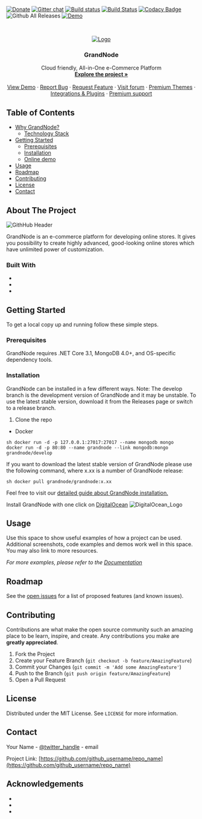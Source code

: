 [![Donate](https://img.shields.io/badge/Donate-PayPal-green.svg)](https://www.paypal.com/cgi-bin/webscr?cmd=_s-xclick&hosted_button_id=HFRGJMMY9KF7C) [![Gitter chat](https://badges.gitter.im/gitterHQ/gitter.png)](https://gitter.im/grandnode/Lobby) [![Build
status](https://ci.appveyor.com/api/projects/status/ox0qebg3wv3dp30e/branch/develop?svg=true)](https://ci.appveyor.com/project/KrzysztofPajak/grandnode/branch/develop) [![Build Status](https://travis-ci.org/grandnode/grandnode.svg?branch=develop)](https://travis-ci.org/grandnode/grandnode)
[![Codacy Badge](https://api.codacy.com/project/badge/Grade/acbd143050984c1983d7cb0bd10b3472)](https://www.codacy.com/app/grandnode/grandnode?utm_source=github.com&amp;utm_medium=referral&amp;utm_content=grandnode/grandnode&amp;utm_campaign=Badge_Grade)
![Github All Releases](https://img.shields.io/github/downloads/grandnode/grandnode/total.svg) [![Demo](https://img.shields.io/badge/DEMO-HERE-green.svg)](https://demo.grandnode.com/)

<br />
<p align="center">
  <a href="https://grandnode.com/">
    <img src="https://grandnode.com/content/images/uploaded/arts/git_header.jpg" alt="Logo">
  </a>

  <h3 align="center">GrandNode</h3>

  <p align="center">
    Cloud friendly, All-in-One e-Commerce Platform
    <br />
    <a href="https://grandnode.com/?utm_source=github&utm_medium=link&utm_campaign=readme"><strong>Explore the project »</strong></a>
    <br />
    <br />
    <a href="https://demo.grandnode.com/?utm_source=github&utm_medium=link&utm_campaign=readme">View Demo</a>
    ·
    <a href="https://github.com/grandnode/grandnode/issues">Report Bug</a>
    ·
    <a href="https://github.com/grandnode/grandnode/issues">Request Feature</a>
    ·
    <a href="https://grandnode.com/boards/?utm_source=github&utm_medium=link&utm_campaign=readme">Visit forum</a>
    ·
    <a href="https://grandnode.com/grandnode-themes/?utm_source=github&utm_medium=link&utm_campaign=readme">Premium Themes</a>
    ·
    <a href="https://grandnode.com/extensions/?utm_source=github&utm_medium=link&utm_campaign=readme">Integrations & Plugins</a>
    ·
    <a href="https://grandnode.com/premium-support-packages/?utm_source=github&utm_medium=link&utm_campaign=readme">Premium support</a>
  </p>
</p>



<!-- TABLE OF CONTENTS -->
## Table of Contents

* [Why GrandNode?](#about-the-project)
  * [Technology Stack](#built-with)
* [Getting Started](#getting-started)
  * [Prerequisites](#prerequisites)
  * [Installation](#installation)
  * [Online demo](#online-demo)
* [Usage](#usage)
* [Roadmap](#roadmap)
* [Contributing](#contributing)
* [License](#license)
* [Contact](#contact)



## About The Project

![GithHub Header](https://grandnode.com/content/images/uploaded/Blog/gitbanner.jpg)

GrandNode is an e-commerce platform for developing online stores. It gives you possibility to create highly advanced, good-looking online stores which have unlimited power of customization. 


### Built With

* []()
* []()
* []()



<!-- GETTING STARTED -->
## Getting Started

To get a local copy up and running follow these simple steps.

### Prerequisites

GrandNode requires .NET Core 3.1, MongoDB 4.0+, and OS-specific dependency tools. 

### Installation

GrandNode can be installed in a few different ways. Note: The develop branch is the development version of GrandNode and it may be unstable. To use the
latest stable version, download it from the Releases page or switch to a release branch. 

1. Clone the repo
* Docker 
```
sh docker run -d -p 127.0.0.1:27017:27017 --name mongodb mongo 
docker run -d -p 80:80 --name grandnode --link mongodb:mongo grandnode/develop
``` 
If you want to download the latest stable version of GrandNode please use the following command, where x.xx is a number of GrandNode release: 
```
sh docker pull grandnode/grandnode:x.xx 
```
Feel free to visit our [detailed guide about GrandNode installation.](https://grandnode.com/how-to-install-grandnode-on-linux-ubuntu-1604)

Install GrandNode with one click on [DigitalOcean](https://marketplace.digitalocean.com/apps/grandnode) ![DigitalOcean_Logo](https://grandnode.com/content/images/uploaded/digitalocean1.png)


<!-- USAGE EXAMPLES -->
## Usage

Use this space to show useful examples of how a project can be used. Additional screenshots, code examples and demos work well in this space. You may also link to more resources.

_For more examples, please refer to the [Documentation](https://example.com)_



<!-- ROADMAP -->
## Roadmap

See the [open issues](https://github.com/github_username/repo_name/issues) for a list of proposed features (and known issues).



<!-- CONTRIBUTING -->
## Contributing

Contributions are what make the open source community such an amazing place to be learn, inspire, and create. Any contributions you make are **greatly appreciated**.

1. Fork the Project
2. Create your Feature Branch (`git checkout -b feature/AmazingFeature`)
3. Commit your Changes (`git commit -m 'Add some AmazingFeature'`)
4. Push to the Branch (`git push origin feature/AmazingFeature`)
5. Open a Pull Request



<!-- LICENSE -->
## License

Distributed under the MIT License. See `LICENSE` for more information.



<!-- CONTACT -->
## Contact

Your Name - [@twitter_handle](https://twitter.com/twitter_handle) - email

Project Link: [https://github.com/github_username/repo_name](https://github.com/github_username/repo_name)



<!-- ACKNOWLEDGEMENTS -->
## Acknowledgements

* []()
* []()
* []()





<!-- MARKDOWN LINKS & IMAGES -->
<!-- https://www.markdownguide.org/basic-syntax/#reference-style-links -->
[contributors-shield]: https://img.shields.io/github/contributors/github_username/repo.svg?style=flat-square
[contributors-url]: https://github.com/github_username/repo/graphs/contributors
[forks-shield]: https://img.shields.io/github/forks/github_username/repo.svg?style=flat-square
[forks-url]: https://github.com/github_username/repo/network/members
[stars-shield]: https://img.shields.io/github/stars/github_username/repo.svg?style=flat-square
[stars-url]: https://github.com/github_username/repo/stargazers
[issues-shield]: https://img.shields.io/github/issues/github_username/repo.svg?style=flat-square
[issues-url]: https://github.com/github_username/repo/issues
[license-shield]: https://img.shields.io/github/license/github_username/repo.svg?style=flat-square
[license-url]: https://github.com/github_username/repo/blob/master/LICENSE.txt
[linkedin-shield]: https://img.shields.io/badge/-LinkedIn-black.svg?style=flat-square&logo=linkedin&colorB=555
[linkedin-url]: https://linkedin.com/in/github_username
[product-screenshot]: images/screenshot.png
